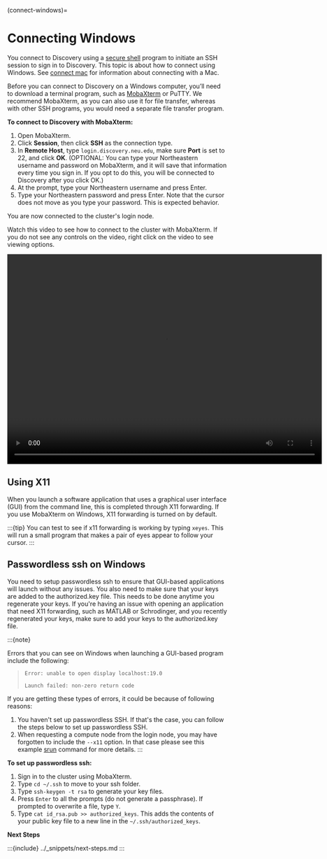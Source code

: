 (connect-windows)=

# Connecting Windows

You connect to Discovery using a [secure shell](https://www.ssh.com/ssh/protocol/) program to initiate an SSH session to
sign in to Discovery. This topic is about how to connect using Windows. See [connect mac](./connect_mac.md) for information about connecting with a Mac.

Before you can connect to Discovery on a Windows computer, you’ll need to download a terminal program,
such as [MobaXterm](https://mobaxterm.mobatek.net/) or PuTTY. We recommend MobaXterm, as you can also use it for file transfer,
whereas with other SSH programs, you would need a separate file transfer program.

**To connect to Discovery with MobaXterm:**

1. Open MobaXterm.
1. Click **Session**, then click **SSH** as the connection type.
1. In **Remote Host**, type `login.discovery.neu.edu`, make sure **Port** is set to 22, and click **OK**.
   (OPTIONAL: You can type your Northeastern username and password on MobaXterm, and it will save that information every time you sign in. If you opt to do this, you will be connected to Discovery after you click OK.)
1. At the prompt, type your Northeastern username and press Enter.
1. Type your Northeastern password and press Enter. Note that the cursor does not move as you type your password. This is expected behavior.

You are now connected to the cluster's login node.

Watch this video to see how to connect to the cluster with MobaXterm. If you do not see any controls on the video, right click on the video to see viewing options.

<video width="720" height="480" controls>
  <source src="../_static/video/windows_moba_connect.mp4" type="video/mp4">
  Your browser does not support the video tag.
</video>
<!-- ![Alt text](../_static/video/windows_moba_connect.mp4) -->

## Using X11

When you launch a software application that uses a graphical user interface (GUI) from the command line, this is completed through X11 forwarding. If you use MobaXterm on Windows, X11 forwarding is turned on by default.

:::{tip}
You can test to see if x11 forwarding is working by typing `xeyes`. This will run a small program that makes
a pair of eyes appear to follow your cursor.
:::

## Passwordless ssh on Windows

You need to setup passwordless ssh to ensure that GUI-based applications will launch without any issues. You also
need to make sure that your keys are added to the authorized.key file. This needs to be done anytime you regenerate your keys. If you're having
an issue with opening an application that need X11 forwarding, such as MATLAB or Schrodinger, and you recently regenerated your keys, make sure to
add your keys to the authorized.key file.

:::{note}

Errors that you can see on Windows when launching a GUI-based program include the following:

> `Error: unable to open display localhost:19.0`
>
> `Launch failed: non-zero return code`

If you are getting these types of errors, it could be because of following reasons:

1. You haven't set up passwordless SSH. If that's the case, you can follow the steps below to set up passwordless SSH.
1. When requesting a compute node from the login node, you may have forgotten to include the `--x11` option. In that case please see this example [srun](https://rc-docs.northeastern.edu/en/latest/using-discovery/srun.html?highlight=X11#srun-examples) command for more details.
:::

**To set up passwordless ssh:**

1. Sign in to the cluster using MobaXterm.
1. Type `cd ~/.ssh` to move to your ssh folder.
1. Type `ssh-keygen -t rsa` to generate your key files.
1. Press `Enter` to all the prompts (do not generate a passphrase). If prompted to overwrite a file, type `Y`.
1. Type `cat id_rsa.pub >> authorized_keys`. This adds the contents of your public key file to a new line in the `~/.ssh/authorized_keys`.

**Next Steps**

:::{include} ../_snippets/next-steps.md
:::
